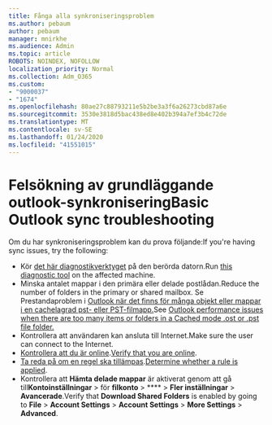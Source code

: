 ```yaml
---
title: Fånga alla synkroniseringsproblem
ms.author: pebaum
author: pebaum
manager: mnirkhe
ms.audience: Admin
ms.topic: article
ROBOTS: NOINDEX, NOFOLLOW
localization_priority: Normal
ms.collection: Adm_O365
ms.custom:
- "9000037"
- "1674"
ms.openlocfilehash: 80ae27c88793211e5b2be3a3f6a26273cbd87a6e
ms.sourcegitcommit: 3530e3818d5bac438ed8e402b394a7ef3b4c72de
ms.translationtype: MT
ms.contentlocale: sv-SE
ms.lasthandoff: 01/24/2020
ms.locfileid: "41551015"
---
```

# <a name="basic-outlook-sync-troubleshooting"></a><span data-ttu-id="53a1a-102">Felsökning av grundläggande outlook-synkronisering</span><span class="sxs-lookup"><span data-stu-id="53a1a-102">Basic Outlook sync troubleshooting</span></span>

<span data-ttu-id="53a1a-103">Om du har synkroniseringsproblem kan du prova följande:</span><span class="sxs-lookup"><span data-stu-id="53a1a-103">If you're having sync issues, try the following:</span></span>

- <span data-ttu-id="53a1a-104">Kör [det här diagnostikverktyget](https://aka.ms/sara-outlooksendreceive) på den berörda datorn.</span><span class="sxs-lookup"><span data-stu-id="53a1a-104">Run [this diagnostic tool](https://aka.ms/sara-outlooksendreceive) on the affected machine.</span></span>
- <span data-ttu-id="53a1a-105">Minska antalet mappar i den primära eller delade postlådan.</span><span class="sxs-lookup"><span data-stu-id="53a1a-105">Reduce the number of folders in the primary or shared mailbox.</span></span> <span data-ttu-id="53a1a-106">Se Prestandaproblem i [Outlook när det finns för många objekt eller mappar i en cachelagrad pst- eller PST-filmapp.](https://support.microsoft.com/help/2768656/outlook-performance-issues-when-there-are-too-many-items-or-folders-in)</span><span class="sxs-lookup"><span data-stu-id="53a1a-106">See [Outlook performance issues when there are too many items or folders in a Cached mode .ost or .pst file folder.](https://support.microsoft.com/help/2768656/outlook-performance-issues-when-there-are-too-many-items-or-folders-in)</span></span>
- <span data-ttu-id="53a1a-107">Kontrollera att användaren kan ansluta till Internet.</span><span class="sxs-lookup"><span data-stu-id="53a1a-107">Make sure the user can connect to the Internet.</span></span> 
- <span data-ttu-id="53a1a-108">[Kontrollera att du är online](https://support.office.com/article/2460e4a8-16c7-47fc-b204-b1549275aac9).</span><span class="sxs-lookup"><span data-stu-id="53a1a-108">[Verify that you are online](https://support.office.com/article/2460e4a8-16c7-47fc-b204-b1549275aac9).</span></span>
- <span data-ttu-id="53a1a-109">[Ta reda på om en regel ska tillämpas](https://support.office.com/article/C24F5DEA-9465-4DF4-AD17-A50704D66C59).</span><span class="sxs-lookup"><span data-stu-id="53a1a-109">[Determine whether a rule is applied](https://support.office.com/article/C24F5DEA-9465-4DF4-AD17-A50704D66C59).</span></span>
- <span data-ttu-id="53a1a-110">Kontrollera att **Hämta delade mappar** är aktiverat genom att gå till**Kontoinställningar** > för **filkonto** > \*\*\*\* > **Fler inställningar** > **Avancerade**.</span><span class="sxs-lookup"><span data-stu-id="53a1a-110">Verify that **Download Shared Folders** is enabled by going to **File** > **Account Settings** > **Account Settings** > **More Settings** > **Advanced**.</span></span>